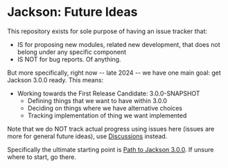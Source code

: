 # Jackson: Future Ideas

This repository exists for sole purpose of having an issue tracker that:

* IS for proposing new modules, related new development, that does not belong under any specific component
* IS NOT for bug reports. Of anything.

But more specifically, right now -- late 2024 -- we have one main goal: get Jackson 3.0.0 ready.
This means:

* Working towards the First Release Candidate: 3.0.0-SNAPSHOT
    * Defining things that we want to have within 3.0.0
    * Deciding on things where we have alternative choices
    * Tracking implementation of thing we want implemented

Note that we do NOT track actual progress using issues here (issues are more for general future ideas), use [Discussions](../../discussions) instead.

Specifically the ultimate starting point is [Path to Jackson 3.0.0](../../discussions/72).
If unsure where to start, go there.

